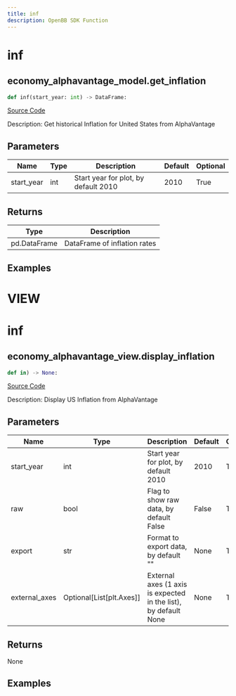 ```yaml
---
title: inf
description: OpenBB SDK Function
---
```

# inf

## economy_alphavantage_model.get_inflation

```python
def inf(start_year: int) -> DataFrame:
```
[Source Code](https://github.com/OpenBB-finance/OpenBBTerminal/tree/main/openbb_terminal/economy/alphavantage_model.py#L137)

Description: Get historical Inflation for United States from AlphaVantage

## Parameters

| Name | Type | Description | Default | Optional |
| ---- | ---- | ----------- | ------- | -------- |
| start_year | int | Start year for plot, by default 2010 | 2010 | True |

## Returns

| Type | Description |
| ---- | ----------- |
| pd.DataFrame | DataFrame of inflation rates |

## Examples




# VIEW

# inf

## economy_alphavantage_view.display_inflation

```python
def in) -> None:
```
[Source Code](https://github.com/OpenBB-finance/OpenBBTerminal/tree/main/openbb_terminal/decorators.py#L201)

Description: Display US Inflation from AlphaVantage

## Parameters

| Name | Type | Description | Default | Optional |
| ---- | ---- | ----------- | ------- | -------- |
| start_year | int | Start year for plot, by default 2010 | 2010 | True |
| raw | bool | Flag to show raw data, by default False | False | True |
| export | str | Format to export data, by default "" | None | True |
| external_axes | Optional[List[plt.Axes]] | External axes (1 axis is expected in the list), by default None | None | True |

## Returns

None

## Examples

